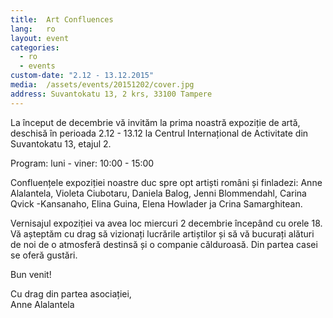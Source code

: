 ```yaml
---
title:  Art Confluences
lang:   ro
layout: event
categories:
  - ro
  - events
custom-date: "2.12 - 13.12.2015"
media:  /assets/events/20151202/cover.jpg
address: Suvantokatu 13, 2 krs, 33100 Tampere
---
```


La început de decembrie vă invităm la prima noastră expoziție de artă, deschisă în perioada 2.12 - 13.12 la Centrul Internațional de Activitate din Suvantokatu 13, etajul 2.

Program: luni - viner: 10:00 - 15:00

Confluențele expoziției noastre duc spre opt artiști români și finladezi: Anne Alalantela, Violeta Ciubotaru, Daniela Balog, Jenni Blommendahl, Carina Qvick -Kansanaho, Elina Guina, Elena Howlader ja Crina Samarghitean.

Vernisajul expoziției va avea loc miercuri 2 decembrie începând cu orele 18. Vă așteptăm cu drag să vizionați lucrările artiștilor și să vă bucurați alături de noi de o atmosferă destinsă și o companie călduroasă. Din partea casei se oferă gustări.

Bun venit!

Cu drag din partea asociației,  
Anne Alalantela